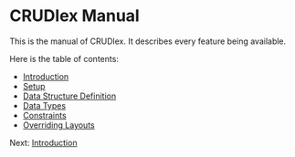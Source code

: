 CRUDlex Manual
==============

This is the manual of CRUDlex. It describes every feature being available.

Here is the table of contents:

- [Introduction](1_introduction.md)
- [Setup](2_setup.md)
- [Data Structure Definition](3_datastructures.md)
- [Data Types](4_datatypes.md)
- [Constraints](5_constraints.md)
- [Overriding Layouts](6_layouts.md)

Next: [Introduction](1_introduction.md)
